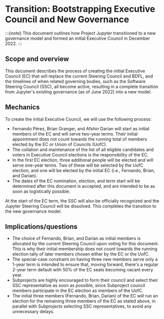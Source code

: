 # Transition: Bootstrapping Executive Council and New Governance

:::{note}
This document outlines how Project Jupyter transitioned to a new governance model and formed an initial Executive Council in December 2022.
:::

## Scope and overview

This document describes the process of creating the initial Executive Council (EC) that will replace the current Steering Council and BDFL, and the timelines of when related governing bodies, such as the Software Steering Council (SSC), all become active, resulting in a complete transition from Jupyter's existing governance (as of June 2022) into a new model.

## Mechanics

To create the initial Executive Council, we will use the following process:

- Fernando Pérez, Brian Granger, and Afshin Darian will start as initial members of the EC and will serve two-year terms. Their initial appointment does not count towards the running total of members elected by the EC or Union of Councils (UofC).
- The collation and maintenance of the list of all eligible candidates and voters in Executive Council elections is the responsibility of the EC.
- In the first EC election, three additional people will be elected and will serve one-year terms. Two of these will be selected by the UofC election, and one will be elected by the initial EC (i.e., Fernando, Brian, and Darian).
- The dates of the EC nomination, election, and term start will be determined after this document is accepted, and are intended to be as soon as logistically possible.

At the start of the EC term, the SSC will also be officially recognized and the Jupyter Steering Council will be dissolved. This completes the transition to the new governance model.

## Implications/questions

- The choice of Fernando, Brian, and Darian as initial members is allocated by the current Steering Council upon voting for this document. This is why their initial membership does not count towards the running election tally of later members chosen either by the EC or the UofC.
- The special-case constraint on having three new members serve only a 1-year term is intended to ensure that, moving forward, there's a regular 2-year term default with 50% of the EC seats becoming vacant every year.
- Subprojects are highly encouraged to form their council and select their SSC representative as soon as possible, since Subproject council members participate in the EC election as members of the UofC.
- The initial three members (Fernando, Brian, Darian) of the EC will run an election for the remaining three members of the EC as stated above, in parallel with Subprojects selecting SSC representatives, to avoid any unnecessary delays.
